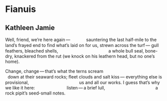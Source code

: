 # Fianuis
## Kathleen Jamie
Well, friend, we’re here again —
            sauntering the last half-mile to the land’s frayed end
to ﬁnd what’s laid on for us, strewn across the turf —
gull feathers, bleached shells,
                                        a whole bull seal, bone-dry,
knackered from the rut
(we knock on his leathern head, but no one’s home).

Change, change — that’s what the terns scream
                                        down at their seaward rocks;
ﬂeet clouds and salt kiss —
everything else is provisional,
                                        us and all our works.
I guess that’s why we like it here:
                         listen — a brief lull,
                                        a rock pipit’s seed-small notes.
